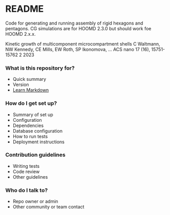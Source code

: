 # README #

Code for generating and running assembly of rigid hexagons and pentagons. CG simulations are for HOOMD 2.3.0 but should work foe HOOMD 2.x.x. 


Kinetic growth of multicomponent microcompartment shells
C Waltmann, NW Kennedy, CE Mills, EW Roth, SP Ikonomova, ...
ACS nano 17 (16), 15751-15762 2	2023


### What is this repository for? ###

* Quick summary
* Version
* [Learn Markdown](https://bitbucket.org/tutorials/markdowndemo)

### How do I get set up? ###

* Summary of set up
* Configuration
* Dependencies
* Database configuration
* How to run tests
* Deployment instructions

### Contribution guidelines ###

* Writing tests
* Code review
* Other guidelines

### Who do I talk to? ###

* Repo owner or admin
* Other community or team contact
